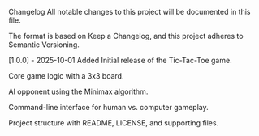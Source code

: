 Changelog
All notable changes to this project will be documented in this file.

The format is based on Keep a Changelog,
and this project adheres to Semantic Versioning.

[1.0.0] - 2025-10-01
Added
Initial release of the Tic-Tac-Toe game.

Core game logic with a 3x3 board.

AI opponent using the Minimax algorithm.

Command-line interface for human vs. computer gameplay.

Project structure with README, LICENSE, and supporting files.
